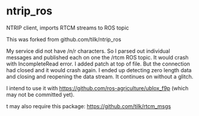 # ntrip_ros
NTRIP client, imports RTCM streams to ROS topic

This was forked from github.com/tilk/ntrip_ros

My service did not have /n/r characters. So I parsed out individual messages and published each on one the /rtcm ROS topic.
It would crash with IncompleteRead error. I added patch at top of file.
But the connection had closed and it would crash again. I ended up detecting zero length data and closing and reopening the data stream.
It continues on without a glitch.

I intend to use it with https://github.com/ros-agriculture/ublox_f9p (which may not be committed yet).

t may also require this package: https://github.com/tilk/rtcm_msgs
